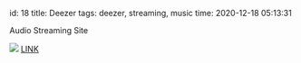 id: 18
title: Deezer
tags: deezer, streaming, music
time: 2020-12-18 05:13:31

Audio Streaming Site

![](http://localhost/bkmks_fotos/pics/13)
[LINK](https://www.deezer.com)